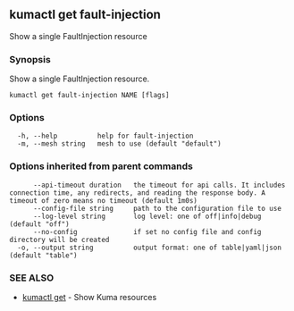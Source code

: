 ## kumactl get fault-injection

Show a single FaultInjection resource

### Synopsis

Show a single FaultInjection resource.

```
kumactl get fault-injection NAME [flags]
```

### Options

```
  -h, --help          help for fault-injection
  -m, --mesh string   mesh to use (default "default")
```

### Options inherited from parent commands

```
      --api-timeout duration   the timeout for api calls. It includes connection time, any redirects, and reading the response body. A timeout of zero means no timeout (default 1m0s)
      --config-file string     path to the configuration file to use
      --log-level string       log level: one of off|info|debug (default "off")
      --no-config              if set no config file and config directory will be created
  -o, --output string          output format: one of table|yaml|json (default "table")
```

### SEE ALSO

* [kumactl get](kumactl_get.md)	 - Show Kuma resources

